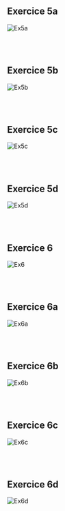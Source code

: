 ## Exercice 5a
![Ex5a](image-1.png)

<br><br>
## Exercice 5b
![Ex5b](image-2.png)

<br><br>
## Exercice 5c
![Ex5c](image-3.png)

<br><br>
## Exercice 5d
![Ex5d](image-4.png)

<br><br>
## Exercice 6
![Ex6](image-5.png)

<br><br>
## Exercice 6a
![Ex6a](image-6.png)

<br><br>
## Exercice 6b
![Ex6b](image-7.png)

<br><br>
## Exercice 6c
![Ex6c](image-8.png)

<br><br>
## Exercice 6d
![Ex6d](image-9.png)